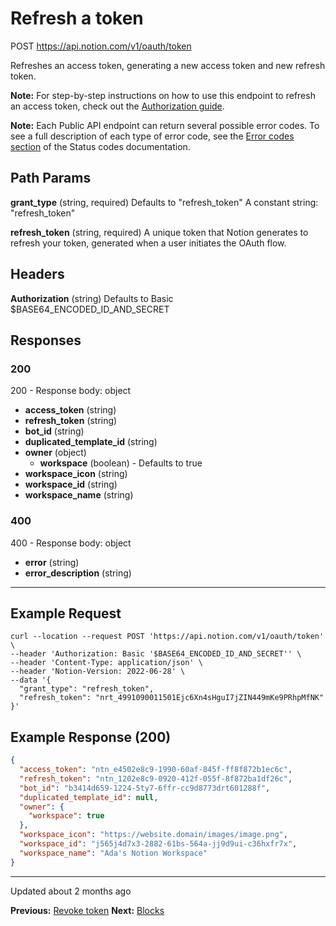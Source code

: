 # Refresh a token

POST https://api.notion.com/v1/oauth/token

Refreshes an access token, generating a new access token and new refresh token.

**Note:** For step-by-step instructions on how to use this endpoint to refresh an access token, check out the [Authorization guide](https://developers.notion.com/docs/authorization).

**Note:** Each Public API endpoint can return several possible error codes. To see a full description of each type of error code, see the [Error codes section](https://developers.notion.com/reference/status-codes) of the Status codes documentation.

## Path Params

**grant_type** (string, required)
Defaults to "refresh_token"
A constant string: "refresh_token"

**refresh_token** (string, required)
A unique token that Notion generates to refresh your token, generated when a user initiates the OAuth flow.

## Headers

**Authorization** (string)
Defaults to Basic $BASE64_ENCODED_ID_AND_SECRET

## Responses

### 200
200 - Response body: object

- **access_token** (string)
- **refresh_token** (string)
- **bot_id** (string)
- **duplicated_template_id** (string)
- **owner** (object)
  - **workspace** (boolean) - Defaults to true
- **workspace_icon** (string)
- **workspace_id** (string)
- **workspace_name** (string)

### 400
400 - Response body: object

- **error** (string)
- **error_description** (string)

---

## Example Request

```shell
curl --location --request POST 'https://api.notion.com/v1/oauth/token' \
--header 'Authorization: Basic '$BASE64_ENCODED_ID_AND_SECRET'' \
--header 'Content-Type: application/json' \
--header 'Notion-Version: 2022-06-28' \
--data '{
  "grant_type": "refresh_token",
  "refresh_token": "nrt_4991090011501Ejc6Xn4sHguI7jZIN449mKe9PRhpMfNK"
}'
```

## Example Response (200)

```json
{
  "access_token": "ntn_e4502e8c9-1990-60af-845f-ff8f872b1ec6c",
  "refresh_token": "ntn_1202e8c9-0920-412f-055f-8f872ba1df26c",
  "bot_id": "b3414d659-1224-5ty7-6ffr-cc9d8773drt601288f",
  "duplicated_template_id": null,
  "owner": {
    "workspace": true
  },
  "workspace_icon": "https://website.domain/images/image.png",
  "workspace_id": "j565j4d7x3-2882-61bs-564a-jj9d9ui-c36hxfr7x",
  "workspace_name": "Ada's Notion Workspace"
}
```

---

Updated about 2 months ago

**Previous:** [Revoke token](/reference/revoke-token)
**Next:** [Blocks](/reference/patch-block-children)
